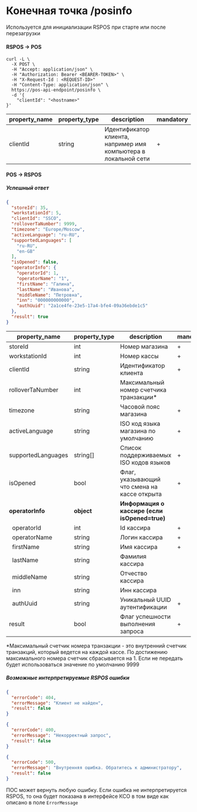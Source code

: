 # Конечная точка /posinfo

Используется для инициализации RSPOS при старте или после перезагрузки

#### RSPOS -> POS

```shell
curl -L \
  -X POST \
  -H "Accept: application/json" \
  -H "Authorization: Bearer <BEARER-TOKEN>" \
  -H "X-Request-Id : <REQUEST-ID>"
  -H "Content-Type: application/json" \
  https://pos-api-endpoint/posinfo \
  -d '{
    "clientId": "<hostname>"
}'
```

| property_name | property_type | description                                                     | mandatory |
|---------------|---------------|-----------------------------------------------------------------|-----------|
| clientId      | string        | Идентификатор клиента, например имя компьютера в локальной сети | +         |

#### POS -> RSPOS

##### Успешный ответ

```json lines
{
  "storeId": 35,
  "workstationId": 5,
  "clientId": "SSCO",
  "rolloverTaNumber": 9999,
  "timezone": "Europe/Moscow",
  "activeLanguage": "ru-RU",
  "supportedLanguages": [
    "ru-RU",
    "en-GB"
  ],
  "isOpened": false,
  "operatorInfo": {
    "operatorId": 1,
    "operatorName": "1",
    "firstName": "Галина",
    "lastName": "Иванова",
    "middleName": "Петровна",
    "inn": "000000000000",
    "authUuid": "2a1ce4fe-23e5-17a4-bfe4-09a36ebde1c5"
  },
  "result": true
}
```

| property_name            | property_type | description                                   | mandatory |
|--------------------------|---------------|-----------------------------------------------|-----------|
| storeId                  | int           | Номер магазина                                | +         |
| workstationId            | int           | Номер кассы                                   | +         |
| clientId                 | string        | Идентификатор клиента                         | +         |
| rolloverTaNumber         | int           | Максимальный номер счетчика транзакции*       |           |
| timezone                 | string        | Часовой пояс магазина                         | +         |
| activeLanguage           | string        | ISO код языка магазина по умолчанию           | +         |
| supportedLanguages       | string[]      | Список поддерживаемых ISO кодов языков        | +         |
| isOpened                 | bool          | Флаг, указывающий что смена на кассе открыта  | +         |
| **operatorInfo**         | **object**    | **Информация о кассире (если isOpened=true)** |           |
| &nbsp;&nbsp;operatorId   | int           | Id кассира                                    | +         |
| &nbsp;&nbsp;operatorName | string        | Логин кассира                                 | +         |
| &nbsp;&nbsp;firstName    | string        | Имя кассира                                   | +         |
| &nbsp;&nbsp;lastName     | string        | Фамилия кассира                               |           |
| &nbsp;&nbsp;middleName   | string        | Отчество кассира                              |           |
| &nbsp;&nbsp;inn          | string        | Инн кассира                                   |           |
| &nbsp;&nbsp;authUuid     | string        | Уникальный UUID аутентификации                | +         |
| result                   | bool          | Флаг успешности выполнения запроса            | +         |

*Максимальный счетчик номера транзакции - это внутренний счетчик транзакций, который ведется на каждой кассе.
По достижению максимального номера счетчик сбрасывается на 1. Если не передать будет использоваться значение по
умолчанию 9999

##### Возможные интерпретируемые RSPOS ошибки

```json lines
{
  "errorCode": 404,
  "errorMessage": "Клиент не найден",
  "result": false
}
```

```json lines
{
  "errorCode": 400,
  "errorMessage": "Некорректный запрос",
  "result": false
}
```

```json lines
{
  "errorCode": 500,
  "errorMessage": "Внутренняя ошибка. Обратитесь к администратору",
  "result": false
}
```

ПОС может вернуть любую ошибку.
Если ошибка не интерпретируется RSPOS, то она будет показана в интерфейсе КСО в том виде как описано в
поле `ErrorMessage`